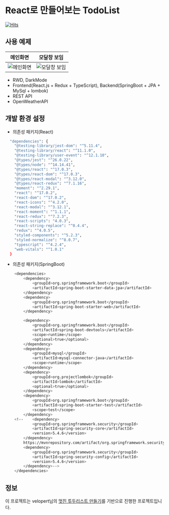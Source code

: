 # React로 만들어보는 TodoList

[![Hits](https://hits.seeyoufarm.com/api/count/incr/badge.svg?url=https%3A%2F%2Fgithub.com%2Fthyoondev%2Freact-todolist&count_bg=%234A8BCF&title_bg=%23555555&icon=react.svg&icon_color=%23E7E7E7&title=hits&edge_flat=false)](https://hits.seeyoufarm.com)

## 사용 예제

| 메인화면                                                                           | 모달창 보임                                                                           |
| ---------------------------------------------------------------------------------- | ------------------------------------------------------------------------------------- |
| ![메인화면](https://ikeaweb.s3.ap-northeast-2.amazonaws.com/gitimg/TodoList/1.PNG) | ![모달창 보임](https://ikeaweb.s3.ap-northeast-2.amazonaws.com/gitimg/TodoList/2.PNG) |

- RWD, DarkMode
- Frontend(React.js + Redux + TypeScript), Backend(SpringBoot + JPA + MySql + lombok)
- REST API
- OpenWeatherAPI

## 개발 환경 설정

- 의존성 패키지(React)

```sh
  "dependencies": {
    "@testing-library/jest-dom": "^5.11.4",
    "@testing-library/react": "^11.1.0",
    "@testing-library/user-event": "^12.1.10",
    "@types/jest": "^26.0.22",
    "@types/node": "^14.14.41",
    "@types/react": "^17.0.3",
    "@types/react-dom": "^17.0.3",
    "@types/react-modal": "^3.12.0",
    "@types/react-redux": "^7.1.16",
    "moment": "^2.29.1",
    "react": "^17.0.2",
    "react-dom": "^17.0.2",
    "react-icons": "^4.2.0",
    "react-modal": "^3.12.1",
    "react-moment": "^1.1.1",
    "react-redux": "^7.2.3",
    "react-scripts": "4.0.3",
    "react-string-replace": "^0.4.4",
    "redux": "^4.0.5",
    "styled-components": "^5.2.3",
    "styled-normalize": "^8.0.7",
    "typescript": "^4.2.4",
    "web-vitals": "^1.0.1"
  }
```

- 의존성 패키지(SpringBoot)

```sh
	<dependencies>
		<dependency>
			<groupId>org.springframework.boot</groupId>
			<artifactId>spring-boot-starter-data-jpa</artifactId>
		</dependency>
		<dependency>
			<groupId>org.springframework.boot</groupId>
			<artifactId>spring-boot-starter-web</artifactId>
		</dependency>

		<dependency>
			<groupId>org.springframework.boot</groupId>
			<artifactId>spring-boot-devtools</artifactId>
			<scope>runtime</scope>
			<optional>true</optional>
		</dependency>
		<dependency>
			<groupId>mysql</groupId>
			<artifactId>mysql-connector-java</artifactId>
			<scope>runtime</scope>
		</dependency>
		<dependency>
			<groupId>org.projectlombok</groupId>
			<artifactId>lombok</artifactId>
			<optional>true</optional>
		</dependency>
		<dependency>
			<groupId>org.springframework.boot</groupId>
			<artifactId>spring-boot-starter-test</artifactId>
			<scope>test</scope>
		</dependency>
	<!-- 	<dependency>
		    <groupId>org.springframework.security</groupId>
		    <artifactId>spring-security-core</artifactId>
		    <version>5.4.6</version>
		</dependency>
		https://mvnrepository.com/artifact/org.springframework.security/spring-security-config
		<dependency>
		    <groupId>org.springframework.security</groupId>
		    <artifactId>spring-security-config</artifactId>
		    <version>5.4.6</version>
		</dependency>-->
	</dependencies>
```

## 정보

이 프로젝트는 velopert님의 [멋진 투두리스트 만들기](https://react.vlpt.us/mashup-todolist/)를 기반으로 진행한 프로젝트입니다.
